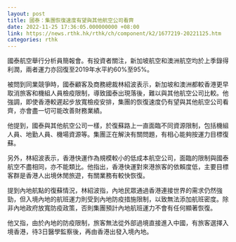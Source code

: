 ```yaml
---
layout: post
title: 國泰：集團恢復速度有望與其他航空公司看齊
date: 2022-11-25 17:36:05.000000000 +08:00
link: https://news.rthk.hk/rthk/ch/component/k2/1677219-20221125.htm
categories: rthk
---
```


國泰航空舉行分析員簡報會。有投資者關注，新加坡航空和澳洲航空均於上季錄得利潤，兩者運力亦回復至2019年水平約60%至95%。

被問到同業競爭時，國泰顧客及商務總裁林紹波表示，新加坡和澳洲都較香港更早取消旅客和機組人員檢疫限制，導致國泰出現落後，難以與其他航空公司比較。他強調，即使香港較遲起步放寬檢疫安排，集團的恢復速度仍有望與其他航空公司看齊，亦會盡一切可能改善財務業績。

他提到，國泰與其他航空公司一樣，於復蘇路上一直面臨不同資源限制，包括機組人員、地勤人員、機場資源等。集團正在解決有關問題，有相心能夠按運力目標復蘇。

另外，林紹波表示，香港快運作為規模較小的低成本航空公司，面臨的限制與國泰航空不盡相同，亦不能類比。他指出，香港快運對來港旅客的依賴度低，主要目標客群是香港人出境休閒旅遊，有關業務有較快恢復。

提到內地航點的復蘇情況，林紹波指，內地民眾通過香港連接世界的需求仍然強勁，但入境內地的航班運力則受到內地防疫措施限制，以致無法添加航班密度。除非內地政府放寬防疫政策，否則集團預計內地航班運力不會有任何顯著恢復。

他又指，由於內地的防疫限制，旅客無法從外部過境直接進入中國，有旅客選擇入境香港，待3日醫學監察後，再由香港出發入境內地。
